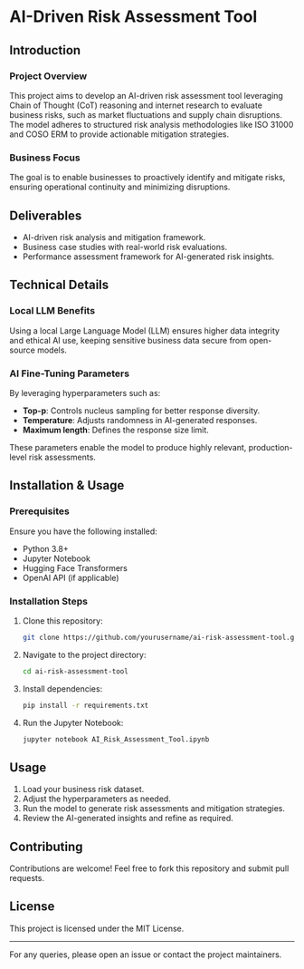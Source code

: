# AI-Driven Risk Assessment Tool

## Introduction
### Project Overview
This project aims to develop an AI-driven risk assessment tool leveraging Chain of Thought (CoT) reasoning and internet research to evaluate business risks, such as market fluctuations and supply chain disruptions. The model adheres to structured risk analysis methodologies like ISO 31000 and COSO ERM to provide actionable mitigation strategies.

### Business Focus
The goal is to enable businesses to proactively identify and mitigate risks, ensuring operational continuity and minimizing disruptions.

## Deliverables
- AI-driven risk analysis and mitigation framework.
- Business case studies with real-world risk evaluations.
- Performance assessment framework for AI-generated risk insights.

## Technical Details
### Local LLM Benefits
Using a local Large Language Model (LLM) ensures higher data integrity and ethical AI use, keeping sensitive business data secure from open-source models.

### AI Fine-Tuning Parameters
By leveraging hyperparameters such as:
- **Top-p**: Controls nucleus sampling for better response diversity.
- **Temperature**: Adjusts randomness in AI-generated responses.
- **Maximum length**: Defines the response size limit.

These parameters enable the model to produce highly relevant, production-level risk assessments.

## Installation & Usage
### Prerequisites
Ensure you have the following installed:
- Python 3.8+
- Jupyter Notebook
- Hugging Face Transformers
- OpenAI API (if applicable)

### Installation Steps
1. Clone this repository:
   ```sh
   git clone https://github.com/yourusername/ai-risk-assessment-tool.git
   ```
2. Navigate to the project directory:
   ```sh
   cd ai-risk-assessment-tool
   ```
3. Install dependencies:
   ```sh
   pip install -r requirements.txt
   ```
4. Run the Jupyter Notebook:
   ```sh
   jupyter notebook AI_Risk_Assessment_Tool.ipynb
   ```

## Usage
1. Load your business risk dataset.
2. Adjust the hyperparameters as needed.
3. Run the model to generate risk assessments and mitigation strategies.
4. Review the AI-generated insights and refine as required.

## Contributing
Contributions are welcome! Feel free to fork this repository and submit pull requests.

## License
This project is licensed under the MIT License.

---
For any queries, please open an issue or contact the project maintainers.


